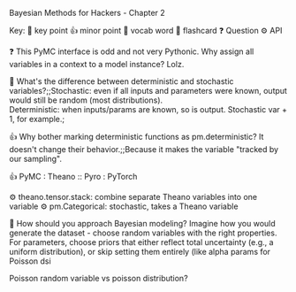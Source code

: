 Bayesian Methods for Hackers - Chapter 2

Key:
🔑 key point
👍 minor point
📗 vocab word
📸 flashcard
❓ Question
⚙️ API

❓ This PyMC interface is odd and not very Pythonic. Why assign all variables in a context to a model instance? Lolz.

📸 What's the difference between deterministic and stochastic variables?;;Stochastic: even if all inputs and parameters were known, output would still be random (most distributions).<br>Deterministic: when inputs/params are known, so is output. Stochastic var + 1, for example.;

👍 Why bother marking deterministic functions as pm.deterministic? It doesn't change their behavior.;;Because it makes the variable "tracked by our sampling".

👍 PyMC : Theano :: Pyro : PyTorch

⚙️ theano.tensor.stack: combine separate Theano variables into one variable
⚙️ pm.Categorical: stochastic, takes a Theano variable

🔑 How should you approach Bayesian modeling? Imagine how you would generate the dataset - choose random variables with the right properties. For parameters, choose priors that either reflect total uncertainty (e.g., a uniform distribution), or skip setting them entirely (like alpha params for Poisson dsi

Poisson random variable vs poisson distribution?
